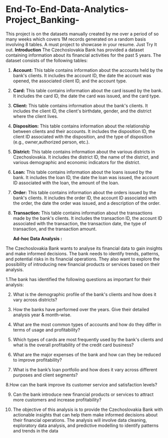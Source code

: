 # End-To-End-Data-Analytics-Project_Banking-
This project is on the datasets manually created by me over a period of so many weeks which covers 1M records generated on a random basis involving 8 tables. A must project to showcase in your resume. Just Try It out.
**Introduction**
The Czechoslovakia Bank has provided a dataset containing information about its financial activities for the past 5 years. The dataset consists of the following tables:

1. **Account:** This table contains information about the accounts held by the bank's clients. It includes the account ID, the date the account was opened, the associated client ID, and the account type.

2. **Card:** This table contains information about the card issued by the bank. It includes the card ID, the date the card was issued, and the card type.

3. **Client:** This table contains information about the bank's clients. It includes the client ID, the client's birthdate, gender, and the district where the client lives.

4. **Disposition:** This table contains information about the relationship between clients and their accounts. It includes the disposition ID, the client ID associated with the disposition, and the type of disposition (e.g., owner,authorized person, etc.).

5. **District:** This table contains information about the various districts in Czechoslovakia. It includes the district ID, the name of the district, and various demographic and economic indicators for the district.

6. **Loan:** This table contains information about the loans issued by the bank. It includes the loan ID, the date the loan was issued, the account ID associated with the loan, the amount of the loan.

7. **Order:** This table contains information about the orders issued by the bank's clients. It includes the order ID, the account ID associated with the order, the date the order was issued, and a description of the order.

8. **Transaction:** This table contains information about the transactions made by the bank's clients. It includes the transaction ID, the account ID associated with the transaction, the transaction date, the type of transaction, and the transaction amount.

   **Ad-hoc Data Analysis :**

The Czechoslovakia Bank wants to analyse its financial data to gain insights and make informed decisions. The bank needs to identify trends, patterns, and potential risks in its financial operations. They also want to explore the possibility of introducing new financial products or services based on their analysis.

 1.The bank has identified the following questions as important for their analysis:

2. What is the demographic profile of the bank's clients and how does it vary across districts?

3. How the banks have performed over the years. Give their detailed analysis year & month-wise.

4. What are the most common types of accounts and how do they differ in terms of usage and profitability?

5. Which types of cards are most frequently used by the bank's clients and what is the overall profitability of the credit card business?

6. What are the major expenses of the bank and how can they be reduced to improve profitability?

7. What is the bank’s loan portfolio and how does it vary across different purposes and client segments?


8.How can the bank improve its customer service and satisfaction levels?

9. Can the bank introduce new financial products or services to attract more customers and increase profitability?

10. The objective of this analysis is to provide the Czechoslovakia Bank with actionable insights that can help them make informed decisions about their financial operations. The analysis will involve data cleaning, exploratory data analysis, and predictive modelling to identify patterns and trends in the data
